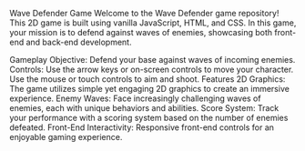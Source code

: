 
Wave Defender Game
Welcome to the Wave Defender game repository! This 2D game is built using vanilla JavaScript, HTML, and CSS. In this game, your mission is to defend against waves of enemies, showcasing both front-end and back-end development.

Gameplay
Objective: Defend your base against waves of incoming enemies.
Controls: Use the arrow keys or on-screen controls to move your character. Use the mouse or touch controls to aim and shoot.
Features
2D Graphics: The game utilizes simple yet engaging 2D graphics to create an immersive experience.
Enemy Waves: Face increasingly challenging waves of enemies, each with unique behaviors and abilities.
Score System: Track your performance with a scoring system based on the number of enemies defeated.
Front-End Interactivity: Responsive front-end controls for an enjoyable gaming experience.
